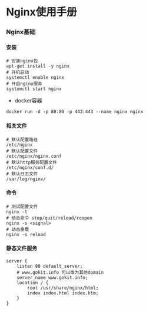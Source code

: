 # Nginx使用手册

### Nginx基础


#### 安装

```
# 安装nginx包
apt-get install -y nginx 
# 开机启动
systemctl enable nginx 
# 开启nginx服务
systemctl start nginx 
```
* docker容器
```
docker run -d -p 80:80 -p 443:443 --name nginx nginx
```

#### 相关文件

```
# 默认配置路径
/etc/nginx 
# 默认配置文件
/etc/nginx/nginx.conf
# 默认http服务配置文件
/etc/nginx/conf.d/
# 默认日志文件
/var/log/nginx/
```

#### 命令

```
# 测试配置文件
nginx -t
# 动态命令 stop/quit/reload/reopen
nginx -s <signal>
# 动态重载
nginx -s reload
```

#### 静态文件服务

```
server {
    listen 80 default_server;
    # www.gokit.info 可以改为其他domain
    server_name www.gokit.info;
    location / {
        root /usr/share/nginx/html;
        index index.html index.htm;
    }
}
```


